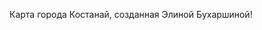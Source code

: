Карта города Костанай, созданная Элиной Бухаршиной!
<html lang="en">
<head>
    <meta charset="UTF-8">
    <meta name="viewport" content="width=device-width, initial-scale=1.0">
    <title>Карта Костаная</title>
    <link rel="stylesheet" href="https://unpkg.com/leaflet@1.9.4/dist/leaflet.css" />
    <style>
        #map {
            height: 100vh; /* Карта занимает весь экран */
            margin: 0;
        }
    </style>
</head>
<body>
    <div id="map"></div>

    <script src="https://unpkg.com/leaflet@1.9.4/dist/leaflet.js"></script>
    <script>
        // Создание карты
        const map = L.map('map').setView([53.214, 63.624], 12); // Центр карты — Костанай

        // Добавление слоя карты OpenStreetMap
        L.tileLayer('https://{s}.tile.openstreetmap.org/{z}/{x}/{y}.png', {
            attribution: '&copy; <a href="https://www.openstreetmap.org/copyright">OpenStreetMap</a> contributors'
        }).addTo(map);

        // Районы в виде кругов
        const districts = [
            {
                name: "Микрорайон Наурыз",
                coords: [53.1855, 63.6179],
                radius: 1000, // Радиус в метрах
                color: "blue"
            },
            {
                name: "Район Алтын Арман",
                coords: [53.2393, 63.6091],
                radius: 1200, // Радиус в метрах
                color: "green"
            },
            {
                name: "Центральный район",
                coords: [53.214, 63.624],
                radius: 800, // Радиус в метрах
                color: "red"
            }
        ];

        // Добавление кругов на карту
        districts.forEach(district => {
            L.circle(district.coords, {
                color: district.color,
                fillColor: district.color,
                fillOpacity: 0.4,
                radius: district.radius
            }).addTo(map)
              .bindPopup(`<b>${district.name}</b>`);
        });

        // Добавление обработки кликов на карту
        map.on('click', function(e) {
            const { lat, lng } = e.latlng;
            L.marker([lat, lng]).addTo(map)
                .bindPopup(`Координаты: ${lat.toFixed(4)}, ${lng.toFixed(4)}`)
                .openPopup();
        });
    </script>
</body>
</html>
